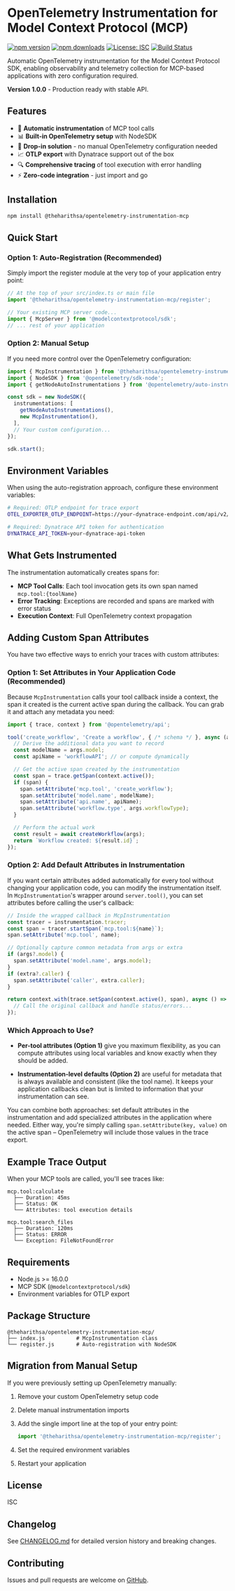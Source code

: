 # OpenTelemetry Instrumentation for Model Context Protocol (MCP)

[![npm version](https://badge.fury.io/js/@theharithsa%2Fopentelemetry-instrumentation-mcp.svg)](https://www.npmjs.com/package/@theharithsa/opentelemetry-instrumentation-mcp)
[![npm downloads](https://img.shields.io/npm/dm/@theharithsa/opentelemetry-instrumentation-mcp.svg)](https://www.npmjs.com/package/@theharithsa/opentelemetry-instrumentation-mcp)
[![License: ISC](https://img.shields.io/badge/License-ISC-blue.svg)](https://opensource.org/licenses/ISC)
[![Build Status](https://img.shields.io/github/actions/workflow/status/theharithsa/opentelemetry-instrumentation-mcp/ci.yml?branch=main)](https://github.com/theharithsa/opentelemetry-instrumentation-mcp/actions)

Automatic OpenTelemetry instrumentation for the Model Context Protocol SDK, enabling observability and telemetry collection for MCP-based applications with zero configuration required.

**Version 1.0.0** - Production ready with stable API.

## Features

- 🔄 **Automatic instrumentation** of MCP tool calls
- 📊 **Built-in OpenTelemetry setup** with NodeSDK
- 🚀 **Drop-in solution** - no manual OpenTelemetry configuration needed
- 📈 **OTLP export** with Dynatrace support out of the box
- 🔍 **Comprehensive tracing** of tool execution with error handling
- ⚡ **Zero-code integration** - just import and go

## Installation

```bash
npm install @theharithsa/opentelemetry-instrumentation-mcp
```

## Quick Start

### Option 1: Auto-Registration (Recommended)

Simply import the register module at the very top of your application entry point:

```typescript
// At the top of your src/index.ts or main file
import '@theharithsa/opentelemetry-instrumentation-mcp/register';

// Your existing MCP server code...
import { McpServer } from '@modelcontextprotocol/sdk';
// ... rest of your application
```

### Option 2: Manual Setup

If you need more control over the OpenTelemetry configuration:

```typescript
import { McpInstrumentation } from '@theharithsa/opentelemetry-instrumentation-mcp';
import { NodeSDK } from '@opentelemetry/sdk-node';
import { getNodeAutoInstrumentations } from '@opentelemetry/auto-instrumentations-node';

const sdk = new NodeSDK({
  instrumentations: [
    getNodeAutoInstrumentations(),
    new McpInstrumentation(),
  ],
  // Your custom configuration...
});

sdk.start();
```

## Environment Variables

When using the auto-registration approach, configure these environment variables:

```bash
# Required: OTLP endpoint for trace export
OTEL_EXPORTER_OTLP_ENDPOINT=https://your-dynatrace-endpoint.com/api/v2/otlp/v1/traces

# Required: Dynatrace API token for authentication
DYNATRACE_API_TOKEN=your-dynatrace-api-token
```

## What Gets Instrumented

The instrumentation automatically creates spans for:

- **MCP Tool Calls**: Each tool invocation gets its own span named `mcp.tool:{toolName}`
- **Error Tracking**: Exceptions are recorded and spans are marked with error status
- **Execution Context**: Full OpenTelemetry context propagation

## Adding Custom Span Attributes

You have two effective ways to enrich your traces with custom attributes:

### Option 1: Set Attributes in Your Application Code (Recommended)

Because `McpInstrumentation` calls your tool callback inside a context, the span it created is the current active span during the callback. You can grab it and attach any metadata you need:

```typescript
import { trace, context } from '@opentelemetry/api';

tool('create_workflow', 'Create a workflow', { /* schema */ }, async (args) => {
  // Derive the additional data you want to record
  const modelName = args.model;
  const apiName = 'workflowAPI'; // or compute dynamically

  // Get the active span created by the instrumentation
  const span = trace.getSpan(context.active());
  if (span) {
    span.setAttribute('mcp.tool', 'create_workflow');
    span.setAttribute('model.name', modelName);
    span.setAttribute('api.name', apiName);
    span.setAttribute('workflow.type', args.workflowType);
  }

  // Perform the actual work
  const result = await createWorkflow(args);
  return `Workflow created: ${result.id}`;
});
```

### Option 2: Add Default Attributes in Instrumentation

If you want certain attributes added automatically for every tool without changing your application code, you can modify the instrumentation itself. In `McpInstrumentation`'s wrapper around `server.tool()`, you can set attributes before calling the user's callback:

```typescript
// Inside the wrapped callback in McpInstrumentation
const tracer = instrumentation.tracer;
const span = tracer.startSpan(`mcp.tool:${name}`);
span.setAttribute('mcp.tool', name);

// Optionally capture common metadata from args or extra
if (args?.model) {
  span.setAttribute('model.name', args.model);
}
if (extra?.caller) {
  span.setAttribute('caller', extra.caller);
}

return context.with(trace.setSpan(context.active(), span), async () => {
  // Call the original callback and handle status/errors...
});
```

### Which Approach to Use?

- **Per-tool attributes (Option 1)** give you maximum flexibility, as you can compute attributes using local variables and know exactly when they should be added.

- **Instrumentation-level defaults (Option 2)** are useful for metadata that is always available and consistent (like the tool name). It keeps your application callbacks clean but is limited to information that your instrumentation can see.

You can combine both approaches: set default attributes in the instrumentation and add specialized attributes in the application where needed. Either way, you're simply calling `span.setAttribute(key, value)` on the active span – OpenTelemetry will include those values in the trace export.

## Example Trace Output

When your MCP tools are called, you'll see traces like:

```
mcp.tool:calculate
  ├── Duration: 45ms
  ├── Status: OK
  └── Attributes: tool execution details

mcp.tool:search_files
  ├── Duration: 120ms
  ├── Status: ERROR
  └── Exception: FileNotFoundError
```

## Requirements

- Node.js >= 16.0.0
- MCP SDK (`@modelcontextprotocol/sdk`)
- Environment variables for OTLP export

## Package Structure

```
@theharithsa/opentelemetry-instrumentation-mcp/
├── index.js          # McpInstrumentation class
└── register.js       # Auto-registration with NodeSDK
```

## Migration from Manual Setup

If you were previously setting up OpenTelemetry manually:

1. Remove your custom OpenTelemetry setup code
2. Delete manual instrumentation imports
3. Add the single import line at the top of your entry point:

   ```typescript
   import '@theharithsa/opentelemetry-instrumentation-mcp/register';
   ```
   
4. Set the required environment variables
5. Restart your application

## License

ISC

## Changelog

See [CHANGELOG.md](./CHANGELOG.md) for detailed version history and breaking changes.

## Contributing

Issues and pull requests are welcome on [GitHub](https://github.com/theharithsa/opentelemetry-instrumentation-mcp).